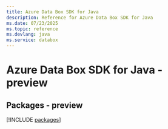 ```yaml
---
title: Azure Data Box SDK for Java
description: Reference for Azure Data Box SDK for Java
ms.date: 07/23/2025
ms.topic: reference
ms.devlang: java
ms.service: databox
---
```

# Azure Data Box SDK for Java - preview
## Packages - preview
[!INCLUDE [packages](data-box-index.md)]